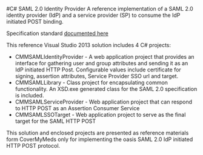 #C# SAML 2.0 Identity Provider
A reference implementation of a SAML 2.0 identity provider (IdP) and a service provider (SP) to consume the IdP initiated POST binding.

Specification standard [documented here](http://saml.xml.org/wiki/idp-initiated-single-sign-on-post-binding)

This reference Visual Studio 2013 solution includes 4 C# projects:

*	CMMSAMLIdentityProvider - A web application project that provides an interface for gathering user and group attributes and sending it as an IdP initiated HTTP Post. Configurable values include certificate for signing, assertion attributes, Service Provider SSO url and target.
*	CMMSAMLLibrary - Class project for encapsulating common functionality. An XSD.exe generated class for the SAML 2.0 specification is included.
*	CMMSAMLServiceProvider - Web application project that can respond to HTTP POST as an Assertion Consumer Service
*	CMMSAMLSSOTarget - Web application project to serve as the final target for the SAML HTTP POST

This solution and enclosed projects are presented as reference materials form CoverMyMeds only for implementing the oasis SAML 2.0 IdP initiated HTTP POST protocol.
